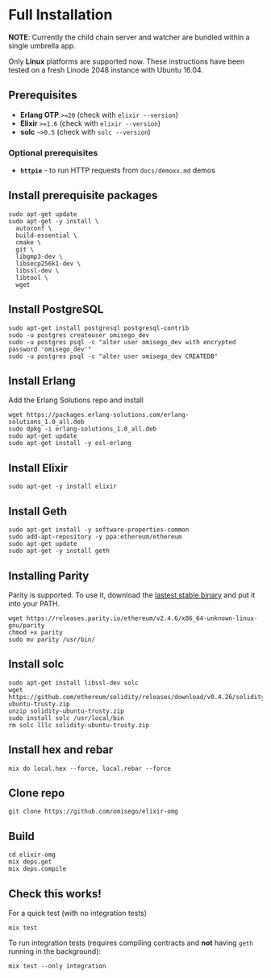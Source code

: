 # Full Installation

**NOTE**: Currently the child chain server and watcher are bundled within a single umbrella app.

Only **Linux** platforms are supported now. These instructions have been tested on a fresh Linode 2048 instance with Ubuntu 16.04.

## Prerequisites
* **Erlang OTP** `>=20` (check with `elixir --version`)
* **Elixir** `>=1.6` (check with `elixir --version`)
* **solc** `~>0.5` (check with `solc --version`)

### Optional prerequisites
* **`httpie`** - to run HTTP requests from `docs/demoxx.md` demos

## Install prerequisite packages

```
sudo apt-get update
sudo apt-get -y install \
  autoconf \
  build-essential \
  cmake \
  git \
  libgmp3-dev \
  libsecp256k1-dev \
  libssl-dev \
  libtool \
  wget
```

## Install PostgreSQL

```
sudo apt-get install postgresql postgresql-contrib
sudo -u postgres createuser omisego_dev
sudo -u postgres psql -c "alter user omisego_dev with encrypted password 'omisego_dev'"
sudo -u postgres psql -c "alter user omisego_dev CREATEDB"
```

## Install Erlang

Add the Erlang Solutions repo and install
```
wget https://packages.erlang-solutions.com/erlang-solutions_1.0_all.deb
sudo dpkg -i erlang-solutions_1.0_all.deb
sudo apt-get update
sudo apt-get install -y esl-erlang
```

## Install Elixir
```
sudo apt-get -y install elixir
```

## Install Geth
```
sudo apt-get install -y software-properties-common
sudo add-apt-repository -y ppa:ethereum/ethereum
sudo apt-get update
sudo apt-get -y install geth
```

## Installing Parity
Parity is supported. To use it, download the [lastest stable
binary](https://www.parity.io/ethereum/#download) and put it into your PATH.

```
wget https://releases.parity.io/ethereum/v2.4.6/x86_64-unknown-linux-gnu/parity
chmod +x parity
sudo mv parity /usr/bin/
```

## Install solc
```
sudo apt-get install libssl-dev solc
wget https://github.com/ethereum/solidity/releases/download/v0.4.26/solidity-ubuntu-trusty.zip
unzip solidity-ubuntu-trusty.zip
sudo install solc /usr/local/bin
rm solc lllc solidity-ubuntu-trusty.zip
```

## Install hex and rebar
```
mix do local.hex --force, local.rebar --force
```

## Clone repo
```
git clone https://github.com/omisego/elixir-omg
```

## Build
```
cd elixir-omg
mix deps.get
mix deps.compile
```

## Check this works!
For a quick test (with no integration tests)
```
mix test
```

To run integration tests (requires compiling contracts and **not** having `geth` running in the background):
```
mix test --only integration
```
